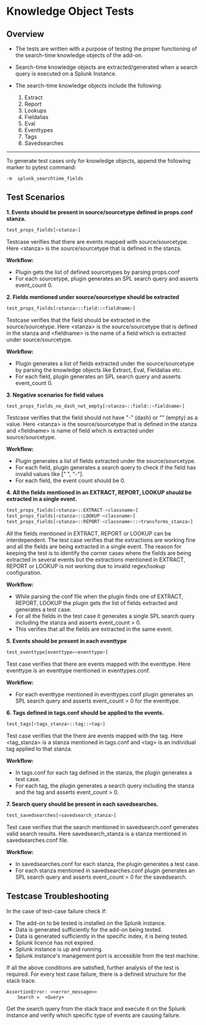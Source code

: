 # Knowledge Object Tests

## Overview

- The tests are written with a purpose of testing the proper functioning of the search-time knowledge objects of the add-on.

- Search-time knowledge objects are extracted/generated when a search query is executed on a Splunk Instance.

- The search-time knowledge objects include the following:
     1. Extract
     2. Report
     3. Lookups
     4. Fieldalias
     5. Eval
     6. Eventtypes
     7. Tags
     8. Savedsearches

______________________________________________________________________

To generate test cases only for knowledge objects, append the following marker to pytest command:

 ```console
 -m  splunk_searchtime_fields
 ```

## Test Scenarios

**1. Events should be present in source/sourcetype defined in props.conf stanza.**

 ```python
 test_props_fields[<stanza>]
 ```

 Testcase verifies that there are events mapped with source/sourcetype.
 Here &lt;stanza&gt; is the source/sourcetype that is defined in the stanza.

 **Workflow:**

 - Plugin gets the list of defined sourcetypes by parsing props.conf
 - For each sourcetype, plugin generates an SPL search query and asserts event_count  0.

**2. Fields mentioned under source/sourcetype should be extracted**

 ```python
 test_props_fields[<stanza>::field::<fieldname>]
 ```

 Testcase verifies that the field should be extracted in the source/sourcetype.
 Here &lt;stanza&gt; is the source/sourcetype that is defined in the stanza and
 &lt;fieldname&gt; is the name of a field which is extracted under source/sourcetype.

 **Workflow:**

 - Plugin generates a list of fields extracted under the source/sourcetype by parsing the knowledge objects like Extract, Eval, Fieldalias etc.
 - For each field, plugin generates an SPL search query and asserts event_count  0.

**3. Negative scenarios for field values**

 ```python
 test_props_fields_no_dash_not_empty[<stanza>::field::<fieldname>]
 ```

 Testcase verifies that the field should not have "-" (dash) or "" (empty) as a value.
 Here &lt;stanza&gt; is the source/sourcetype that is defined in the stanza and
 &lt;fieldname&gt; is name of field which is extracted under source/sourcetype.

 **Workflow:**

 - Plugin generates a list of fields extracted under the source/sourcetype.
 - For each field, plugin generates a search query to check if the field has invalid values like \[" ", "-"\].
 - For each field, the event count should be 0.

**4. All the fields mentioned in an EXTRACT, REPORT, LOOKUP should be extracted in a single event.**

 ```python
 test_props_fields[<stanza>::EXTRACT-<classname>]
 test_props_fields[<stanza>::LOOKUP-<classname>]
 test_props_fields[<stanza>::REPORT-<classname>::<transforms_stanza>]
 ```

 All the fields mentioned in EXTRACT, REPORT or LOOKUP can be interdependent.
 The test case verifies that the extractions are working fine and all the fields are
 being extracted in a single event.
 The reason for keeping the test is to identify the corner cases where the fields are being
 extracted in several events but the extractions mentioned in EXTRACT, REPORT or LOOKUP is not
 working due to invalid regex/lookup configuration.

 **Workflow:**

 - While parsing the conf file when the plugin finds one of EXTRACT, REPORT, LOOKUP
   the plugin gets the list of fields extracted and generates a test case.
 - For all the fields in the test case it generates a single SPL search query including the stanza and asserts event_count > 0.
 - This verifies that all the fields are extracted in the same event.

**5. Events should be present in each eventtype**

 ```python
 test_eventtype[eventtype=<eventtype>]
 ```

 Test case verifies that there are events mapped with the eventtype.
 Here eventtype is an eventtype mentioned in eventtypes.conf.

 **Workflow:**

 - For each eventtype mentioned in eventtypes.conf plugin generates an SPL search query and asserts event_count > 0 for the eventtype.

**6. Tags defined in tags.conf should be applied to the events.**

 ```python
 test_tags[<tags_stanza>::tag::<tag>]
 ```

 Test case verifies that the there are events mapped with the tag.
 Here &lt;tag_stanza&gt; is a stanza mentioned in tags.conf and &lt;tag&gt; is an individual tag
 applied to that stanza.

 **Workflow:**

 - In tags.conf for each tag defined in the stanza, the plugin generates a test case.
 - For each tag, the plugin generates a search query including the stanza and the tag and asserts event_count > 0.

**7. Search query should be present in each savedsearches.**

 ```python
 test_savedsearches[<savedsearch_stanza>]
 ```

 Test case verifies that the search mentioned in savedsearch.conf generates valid search results.
 Here savedsearch_stanza is a stanza mentioned in savedsearches.conf file.

 **Workflow:**

 - In savedsearches.conf for each stanza, the plugin generates a test case.
 - For each stanza mentioned in savedsearches.conf plugin generates an SPL search query and asserts event_count > 0 for the savedsearch.

## Testcase Troubleshooting

In the case of test-case failure check if:

 - The add-on to be tested is installed on the Splunk instance.
 - Data is generated sufficiently for the add-on being tested.
 - Data is generated sufficiently in the specific index, it is being tested.
 - Splunk licence has not expired.
 - Splunk instance is up and running.
 - Splunk instance's management port is accessible from the test machine.

If all the above conditions are satisfied, further analysis of the test is required.
For every test case failure, there is a defined structure for the stack trace.

 ```text
 AssertionError: <<error_message>>
     Search =  <Query>
 ```

Get the search query from the stack trace and execute it on the Splunk instance and verify which specific type of events are causing failure.
